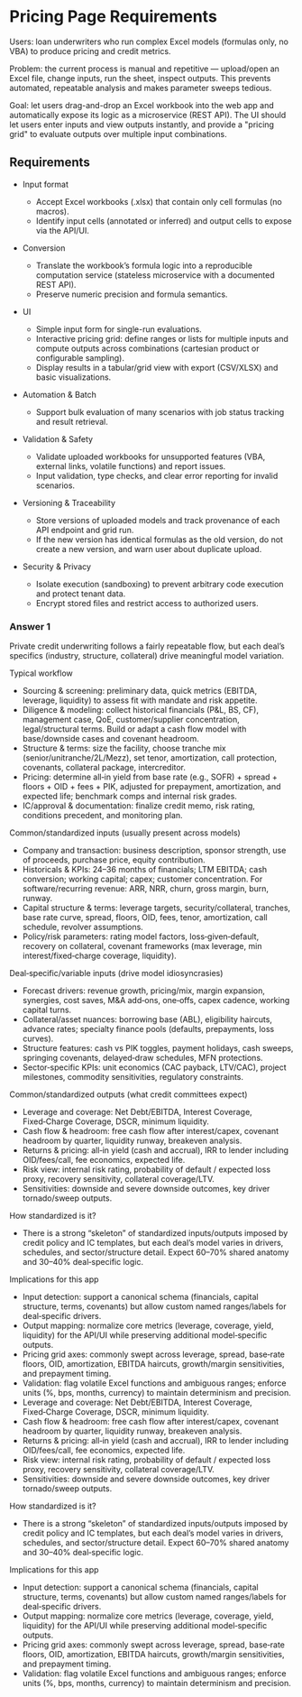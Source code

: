 # Pricing Page Requirements

Users: loan underwriters who run complex Excel models (formulas only, no VBA) to produce pricing and credit metrics.

Problem: the current process is manual and repetitive — upload/open an Excel file, change inputs, run the sheet, inspect outputs. This prevents automated, repeatable analysis and makes parameter sweeps tedious.

Goal: let users drag-and-drop an Excel workbook into the web app and automatically expose its logic as a microservice (REST API). The UI should let users enter inputs and view outputs instantly, and provide a "pricing grid" to evaluate outputs over multiple input combinations.

## Requirements

- Input format

  - Accept Excel workbooks (.xlsx) that contain only cell formulas (no macros).
  - Identify input cells (annotated or inferred) and output cells to expose via the API/UI.

- Conversion

  - Translate the workbook’s formula logic into a reproducible computation service (stateless microservice with a documented REST API).
  - Preserve numeric precision and formula semantics.

- UI

  - Simple input form for single-run evaluations.
  - Interactive pricing grid: define ranges or lists for multiple inputs and compute outputs across combinations (cartesian product or configurable sampling).
  - Display results in a tabular/grid view with export (CSV/XLSX) and basic visualizations.

- Automation & Batch

  - Support bulk evaluation of many scenarios with job status tracking and result retrieval.

- Validation & Safety

  - Validate uploaded workbooks for unsupported features (VBA, external links, volatile functions) and report issues.
  - Input validation, type checks, and clear error reporting for invalid scenarios.

- Versioning & Traceability

  - Store versions of uploaded models and track provenance of each API endpoint and grid run.
  - If the new version has identical formulas as the old version, do not create a new version, and warn user about duplicate upload.

- Security & Privacy

  - Isolate execution (sandboxing) to prevent arbitrary code execution and protect tenant data.
  - Encrypt stored files and restrict access to authorized users.

### Answer 1

Private credit underwriting follows a fairly repeatable flow, but each deal’s specifics (industry, structure, collateral) drive meaningful model variation.

Typical workflow

- Sourcing & screening: preliminary data, quick metrics (EBITDA, leverage, liquidity) to assess fit with mandate and risk appetite.
- Diligence & modeling: collect historical financials (P&L, BS, CF), management case, QoE, customer/supplier concentration, legal/structural terms. Build or adapt a cash flow model with base/downside cases and covenant headroom.
- Structure & terms: size the facility, choose tranche mix (senior/unitranche/2L/Mezz), set tenor, amortization, call protection, covenants, collateral package, intercreditor.
- Pricing: determine all‑in yield from base rate (e.g., SOFR) + spread + floors + OID + fees + PIK, adjusted for prepayment, amortization, and expected life; benchmark comps and internal risk grades.
- IC/approval & documentation: finalize credit memo, risk rating, conditions precedent, and monitoring plan.

Common/standardized inputs (usually present across models)

- Company and transaction: business description, sponsor strength, use of proceeds, purchase price, equity contribution.
- Historicals & KPIs: 24–36 months of financials; LTM EBITDA; cash conversion; working capital; capex; customer concentration. For software/recurring revenue: ARR, NRR, churn, gross margin, burn, runway.
- Capital structure & terms: leverage targets, security/collateral, tranches, base rate curve, spread, floors, OID, fees, tenor, amortization, call schedule, revolver assumptions.
- Policy/risk parameters: rating model factors, loss‑given‑default, recovery on collateral, covenant frameworks (max leverage, min interest/fixed‑charge coverage, liquidity).

Deal‑specific/variable inputs (drive model idiosyncrasies)

- Forecast drivers: revenue growth, pricing/mix, margin expansion, synergies, cost saves, M&A add‑ons, one‑offs, capex cadence, working capital turns.
- Collateral/asset nuances: borrowing base (ABL), eligibility haircuts, advance rates; specialty finance pools (defaults, prepayments, loss curves).
- Structure features: cash vs PIK toggles, payment holidays, cash sweeps, springing covenants, delayed‑draw schedules, MFN protections.
- Sector‑specific KPIs: unit economics (CAC payback, LTV/CAC), project milestones, commodity sensitivities, regulatory constraints.

Common/standardized outputs (what credit committees expect)

- Leverage and coverage: Net Debt/EBITDA, Interest Coverage, Fixed‑Charge Coverage, DSCR, minimum liquidity.
- Cash flow & headroom: free cash flow after interest/capex, covenant headroom by quarter, liquidity runway, breakeven analysis.
- Returns & pricing: all‑in yield (cash and accrual), IRR to lender including OID/fees/call, fee economics, expected life.
- Risk view: internal risk rating, probability of default / expected loss proxy, recovery sensitivity, collateral coverage/LTV.
- Sensitivities: downside and severe downside outcomes, key driver tornado/sweep outputs.

How standardized is it?

- There is a strong “skeleton” of standardized inputs/outputs imposed by credit policy and IC templates, but each deal’s model varies in drivers, schedules, and sector/structure detail. Expect 60–70% shared anatomy and 30–40% deal‑specific logic.

Implications for this app

- Input detection: support a canonical schema (financials, capital structure, terms, covenants) but allow custom named ranges/labels for deal‑specific drivers.
- Output mapping: normalize core metrics (leverage, coverage, yield, liquidity) for the API/UI while preserving additional model‑specific outputs.
- Pricing grid axes: commonly swept across leverage, spread, base‑rate floors, OID, amortization, EBITDA haircuts, growth/margin sensitivities, and prepayment timing.
- Validation: flag volatile Excel functions and ambiguous ranges; enforce units (%, bps, months, currency) to maintain determinism and precision.
- Leverage and coverage: Net Debt/EBITDA, Interest Coverage, Fixed‑Charge Coverage, DSCR, minimum liquidity.
- Cash flow & headroom: free cash flow after interest/capex, covenant headroom by quarter, liquidity runway, breakeven analysis.
- Returns & pricing: all‑in yield (cash and accrual), IRR to lender including OID/fees/call, fee economics, expected life.
- Risk view: internal risk rating, probability of default / expected loss proxy, recovery sensitivity, collateral coverage/LTV.
- Sensitivities: downside and severe downside outcomes, key driver tornado/sweep outputs.

How standardized is it?

- There is a strong “skeleton” of standardized inputs/outputs imposed by credit policy and IC templates, but each deal’s model varies in drivers, schedules, and sector/structure detail. Expect 60–70% shared anatomy and 30–40% deal‑specific logic.

Implications for this app

- Input detection: support a canonical schema (financials, capital structure, terms, covenants) but allow custom named ranges/labels for deal‑specific drivers.
- Output mapping: normalize core metrics (leverage, coverage, yield, liquidity) for the API/UI while preserving additional model‑specific outputs.
- Pricing grid axes: commonly swept across leverage, spread, base‑rate floors, OID, amortization, EBITDA haircuts, growth/margin sensitivities, and prepayment timing.
- Validation: flag volatile Excel functions and ambiguous ranges; enforce units (%, bps, months, currency) to maintain determinism and precision.
